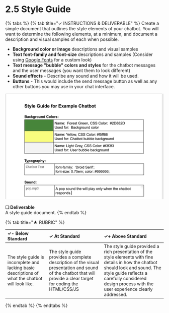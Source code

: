 # 2.5 Style Guide

{% tabs %}
{% tab title="✓  INSTRUCTIONS & DELIVERABLE" %}
Create a simple document that outlines the style elements of your chatbot. You will want to determine the following elements, at a minimum, and document a description and visual samples of each when possible.

* **Background color or image** descriptions and visual samples
* **Text font-family and font-size** descriptions and samples \(Consider using [Google Fonts](https://fonts.google.com/) for a custom look\)
* **Text message "bubble" colors and styles** for the chatbot messages and the user messages \(you want them to look different\)
* **Sound effects** - Describe any sound and how it will be used.
* **Buttons** - This would include the send message button as well as any other buttons you may use in your chat interface.

![A portion of a style guide example](../../.gitbook/assets/styleguideexcerpt.png)

**❏ Deliverable**  
A style guide document.
{% endtab %}

{% tab title="★  RUBRIC" %}


| ✓- Below Standard | ✓ At Standard | ✓+ Above Standard |
| :--- | :--- | :--- |
| The style guide is incomplete and lacking basic descriptions of what the chatbot will look like. | The style guide provides a complete description of the visual presentation and sound of the chatbot that will provide a clear target for coding the HTML/CSS/JS | The style guide provided a rich presentation of the style elements with fine details in how the chatbot should look and sound. The style guide reflects a carefully considered design process with the user experience clearly addressed. |
{% endtab %}
{% endtabs %}

